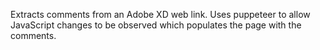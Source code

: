 Extracts comments from an Adobe XD web link.
Uses puppeteer to allow JavaScript changes to be observed which populates the page with the comments.
